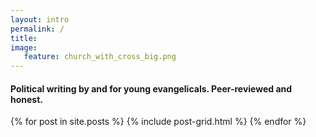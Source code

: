 ```yaml
---
layout: intro
permalink: /
title:
image:
   feature: church_with_cross_big.png
---
```


#### Political writing by and for young evangelicals. Peer-reviewed and honest.

<div class="tiles">
{% for post in site.posts %}
	{% include post-grid.html %}
{% endfor %}
</div><!-- /.tiles -->
